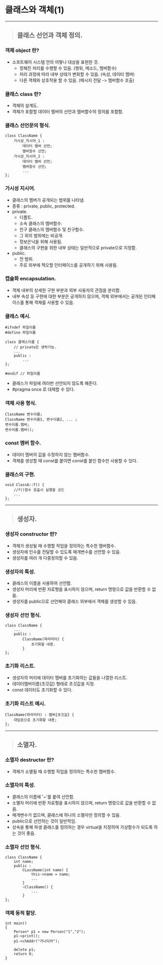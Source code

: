 # 클래스와 객체(1)

----------------------------------------------------------------------------------------------------------

> ## 클래스 선언과 객체 정의.

### 객체 object 란?
- 소프트웨어 시스템 안의 어떻나 대상을 표현한 것.
  - 정해진 처리를 수행할 수 있음. (행위, 메소드, 멤버함수)
  - 처리 과정에 따라 내부 상태가 변화할 수 있음. (속성, 데이터 멤버)
  - 다른 객체와 상호작용 할 수 있음. (메시지 전달 -> 멤버함수 호출) 

### 클래스 class 란?
- 객체의 설계도.
- 객체가 포함할 데이터 멤버의 선언과 멤버함수의 정의를 포함함.

### 클래스 선언문의 형식.
    class ClassName {
        가시성_지시어_1 :
            데이터 멤버 선언;
            멤버함수 선언;
        가시성_지시어_2 :
            데이터 멤버 선언;
            멤버함수 선언;
            ...
    };

### 가시성 지시어.
- 클래스의 멤버가 공개되는 범위를 나타냄.
- 종류 : private, public, protected.
- private.
  - 디폴트. 
  - 소속 클래스의 멤버함수.
  - 친구 클래스의 멤버함수 및 친구함수.
  - 그 외의 범위에는 비공개.
  - 정보은닉을 위해 사용됨.
  - 클래스의 구현을 위한 내부 상태는 일반적으로 private으로 지정함.
- public.
  - 전 범위.
  - 주로 외부에 젝오할 인터페이스를 공개하기 위해 사용됨.

### 캡슐화 encapsulation.
- 객체 내부의 상세한 구현 부분과 외부 사용자의 관점을 분리함.
- 내부 속성 등 구현에 대한 부분은 공개하지 않으며, 객체 외부에서는 공개된 인터페이스를 통해 객체를 사용할 수 있음.

### 클래스 예시.
    #ifndef 파일이름
    #define 파일이름
    
    class 클래스이름 {
        // private은 생략가능.
        ...
        public :
            ...
    };

    #endif // 파일이름
- 클래스가 파일에 여러번 선언되지 않도록 해준다.
- #pragma once 로 대체할 수 있다.

### 객체 사용 형식.
    ClassName 변수이름;
    ClassName 변수이름1, 변수이름2, ... ;
    변수이름.멤버;
    변수이름.멤버();

### const 멤버 함수.
- 데이터 멤버의 값을 수정하지 않는 멤버함수.
- 객체를 생성할 때 const를 붙이면 const를 붙인 함수만 사용할 수 있다.

### 클래스의 구현.
    void ClassA::f() { 
        //f()함수 호출시 실행할 코드 
        ...
    };

----------------------------------------------------------------------------------------------------------

> ## 생성자.

### 생성자 constructor 란?
- 객체가 생성될 때 수행할 작업을 정의하는 특수한 멤버함수.
- 생성자에 인수를 전달할 수 있도록 매개변수를 선언할 수 있음.
- 생성자를 여러 개 다중정의할 수 있음.

### 생성자의 특성.
- 클래스의 이름을 사용하여 선언함.
- 생성자 머리에 반환 자료형을 표시하지 않으며, return 명령으로 값을 반환할 수 없음.
- 생성자를 public으로 선언해야 클래스 외부에서 객체를 생성할 수 있음.

### 생성자 선언 형식.
    class ClassName {
        ...
        public :
            ClassName(파라미터) {
                초기화할 내용.
            }
    };

### 초기화 리스트.
- 생성자의 머리에 데이터 멤버를 초기화하는 값들을 나열한 리스트.
- 데이터멤버이름{초깃값} 형태로 초깃값을 지정.
- const 데이터도 초기화할 수 있다.

### 초기화 리스트 예시.
    ClassName(파라미터) : 멤버{초깃값} { 
        대입문으로 초기화할 내용;
    };

----------------------------------------------------------------------------------------------------------

> ## 소멸자.

### 소멸자 destructor 란?
- 객체가 소멸될 때 수행할 작업을 정의하는 특수한 멤버함수.

### 소멸자의 특성.
- 클래스의 이름에 '~'를 붙여 선언함.
- 소멸자 머리에 반환 자료형을 표시하지 않으며, return 명령으로 값을 반환할 수 없음.
- 매개변수가 없으며, 클래스에 하나의 소멸자만 정의할 수 있음.
- public으로 선언하는 것이 일반적임.
- 상속을 통해 파생 클래스를 정의하는 경우 virtual을 지정하여 가상함수가 되도록 하는 것이 좋음.

### 소멸자 선언 형식.
    class ClassName {
        int name;
        public :
            CLassName(int name) {
                this->name = name;
                ...
            }
            ~ClassName() {
                ...
            }
    };

### 객체 동적 할당.
    int main() 
    {
        Person* p1 = new Person("1","2");
        p1->print();
        p1->chAddr("가나다라");
        
        delete p1;
        return 0;
    }
























